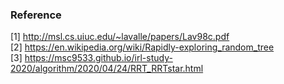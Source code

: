 


### Reference

[1] http://msl.cs.uiuc.edu/~lavalle/papers/Lav98c.pdf  
[2] https://en.wikipedia.org/wiki/Rapidly-exploring_random_tree  
[3] https://msc9533.github.io/irl-study-2020/algorithm/2020/04/24/RRT_RRTstar.html  
